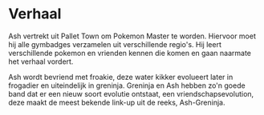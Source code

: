 # Verhaal

Ash vertrekt uit Pallet Town om Pokemon Master te worden. Hiervoor moet hij alle gymbadges verzamelen uit verschillende regio's.
Hij leert verschillende pokemon en vrienden kennen die komen en gaan naarmate het verhaal vordert.

Ash wordt bevriend met froakie, deze water kikker evolueert later in frogadier en uiteindelijk in greninja. Greninja en Ash hebben zo'n goede band dat er een nieuw soort evolutie ontstaat, een vriendschapsevolution, deze maakt de meest bekende link-up uit de reeks, Ash-Greninja.
